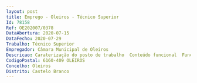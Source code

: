 ```yaml
--- 
layout: post
title: Emprego - Oleiros - Técnico Superior
Id: 78158
Ref: OE202007/0378
DataAbertura: 2020-07-15
DataFecho: 2020-07-29
Trabalho: Técnico Superior
Empregador: Câmara Municipal de Oleiros
Descricao: Caraterização do posto de trabalho  Conteúdo funcional  Funções constantes no anexo a que se refere o n.º 2 do artigo 88.º da LTFP, às quais corresponde o grau 3 de complexidade funcional na carreira e categoria de Técnico Superior – Exerce com responsabilidade e autonomia técnica, ainda que com enquadramento superior qualificado funções consultivas, de estudo, planeamento, programação, avaliação e aplicação de métodos e processos de natureza técnica e ou científica, que fundamentam e preparam a decisão  elabora, autonomamente ou em grupo, pareceres e projetos, com diversos graus de complexidade, e executa outras atividades de apoio geral ou especializado nas áreas de atuação comuns, instrumentais e operativas dos órgãos e serviços  exerce funções de representação do órgão ou serviço em assuntos da sua especialidade, tomando opções de índole técnica, enquadradas por diretivas ou orientações superiores.
CodigoPostal: 6160-409 OLEIROS
Concelho: Oleiros
Distrito: Castelo Branco
--- 
```

